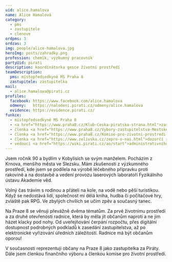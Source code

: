 ```yaml
---
uid: alice.hamalova
name: Alice Hamalová
category:
  - pms
  - zastupitele
  - clenove
ordpms: 3
ordzas: 3
img: people/alice-hamalova.jpg
heroImg: posts/zahradky.png
profession: chemik, výzkumný pracovník
partyUid: pirati
description: koordinátorka gesce životní prostředí
teamDescription:
  pms: místopředsedkyně MS Praha 8
  zastupitele: zastupitelka
mail:
  - alice.hamalova@pirati.cz
profiles:
  facebook: https://www.facebook.com/alice.hamalova
  odmeny:   https://nalodeni.pirati.cz/odmeny/alice.hamalova
  evidence: https://evidence.pirati.cz/
funkce:
  - místopředsedkyně MS Praha 8
  - <a href="https://www.praha8.cz/Klub-Ceska-piratska-strana.html">zastupitelka MČ Praha 8</a>
  - členka <a href="https://www.praha8.cz/Vybory-zastupitelstva-Mestske-casti-Praha-8.html">Finančního výboru ZMČP8</a>
  - členka <a href="https://www.praha8.cz/Komise-pro-zivotni-prostredi-2018-2022.html">Komise pro životní prostředí RMČP8</a>
  - členka <a href="https://www.zelivska.cz/zepro-o-nas.html">dozorčí rady Želivské provozní a.s</a>
  - vedoucí <a href="https://wiki.pirati.cz/ao/start">administrativního odboru Pirátů</a>
---
```


Jsem ročník 90 a bydlím v Kobylisích se svým manželem. Pocházím z Krnova, menšího města ve Slezsku. Mám zkušenosti z výzkumného prostředí, kde jsem se podílela na výrobě léčebného přípravku proti rakovině a na dostavbě a vedení provozu laserových laboratoří Fyzikálního ústavu Akademie věd.

Volný čas trávím s rodinou a přáteli na kole, na vodě nebo pěší turistikou. Když se nedostává lidí, společnost mi dělá kniha, hudba či počítačové hry, zvláště pak RPG. Ve zbylých chvílích se učím zpěv a současný tanec.

Na Praze 8 se věnuji převážně dvěma tématům. Za prvé životnímu prostředí a za druhé otevřenosti radnice, která by měla jít občanům naproti a ne jim házet klacky pod nohy. Od uveřejňování čerpání rozpočtu, přes digitální dostupnost podrobných podkladů k zasedání zastupitelstva, až po elektronické vyřizování úředních záležitostí. Radnice má být občanům oporou!

V současnosti reprezentuji občany na Praze 8 jako zastupitelka za Piráty. Dále jsem členkou finančního výboru a členkou komise pro životní prostředí.
